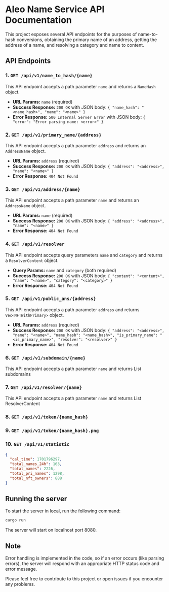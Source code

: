# Aleo Name Service API Documentation

This project exposes several API endpoints for the purposes of name-to-hash conversions, obtaining the primary name of an address, getting the address of a name, and resolving a category and name to content. 

## API Endpoints

### 1. `GET /api/v1/name_to_hash/{name}`

This API endpoint accepts a path parameter `name` and returns a `NameHash` object.

- **URL Params:** `name` (required)
- **Success Response:** `200 OK` with JSON body: `{ "name_hash": "<name_hash>", "name": "<name>" }`
- **Error Response:** `500 Internal Server Error` with JSON body: `{ "error": "Error parsing name: <error>" }`

### 2. `GET /api/v1/primary_name/{address}`

This API endpoint accepts a path parameter `address` and returns an `AddressName` object.

- **URL Params:** `address` (required)
- **Success Response:** `200 OK` with JSON body: `{ "address": "<address>", "name": "<name>" }`
- **Error Response:** `404 Not Found`

### 3. `GET /api/v1/address/{name}`

This API endpoint accepts a path parameter `name` and returns an `AddressName` object.

- **URL Params:** `name` (required)
- **Success Response:** `200 OK` with JSON body: `{ "address": "<address>", "name": "<name>" }`
- **Error Response:** `404 Not Found`

### 4. `GET /api/v1/resolver`

This API endpoint accepts query parameters `name` and `category` and returns a `ResolverContent` object.

- **Query Params:** `name` and `category` (both required)
- **Success Response:** `200 OK` with JSON body: `{ "content": "<content>", "name": "<name>", "category": "<category>" }`
- **Error Response:** `404 Not Found`

### 5. `GET /api/v1/public_ans/{address}`

This API endpoint accepts a path parameter `address` and returns `Vec<NFTWithPrimary>` object.

- **URL Params:** `address` (required)
- **Success Response:** `200 OK` with JSON body: `{ "address": "<address>", "name": "<name>", "name_hash": "<name_hash>", "is_primary_name": "<is_primary_name>", "resolver": "<resolver>" }`
- **Error Response:** `404 Not Found`

### 6. `GET /api/v1/subdomain/{name}`
This API endpoint accepts a path parameter `name` and returns List subdomains

### 7. `GET /api/v1/resolver/{name}`
This API endpoint accepts a path parameter `name` and returns List ResolverContent

### 8. `GET /api/v1/token/{name_hash}`
### 9. `GET /api/v1/token/{name_hash}.png`

### 10. `GET /api/v1/statistic`
```json
{
  "cal_time": 1701796297,
  "total_names_24h": 163,
  "total_names": 2226,
  "total_pri_names": 1298,
  "total_nft_owners": 888
}
```

## Running the server

To start the server in local, run the following command:

```bash
cargo run
```

The server will start on localhost port 8080.

## Note
Error handling is implemented in the code, so if an error occurs (like parsing errors), the server will respond with an appropriate HTTP status code and error message.

Please feel free to contribute to this project or open issues if you encounter any problems.